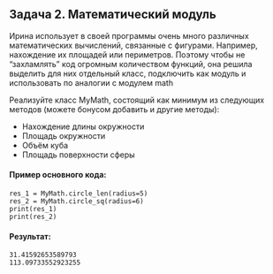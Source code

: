 ## Задача 2. Математический модуль
Ирина использует в своей программы очень много различных математических вычислений, связанные с фигурами. 
Например, нахождение их площадей или периметров. Поэтому чтобы не “захламлять” код огромным количеством функций, 
она решила выделить для них отдельный класс, подключить как модуль и использовать по аналогии с модулем math

Реализуйте класс MyMath, состоящий как минимум из следующих методов (можете бонусом добавить и другие методы):
- Нахождение длины окружности
- Площадь окружности
- Объём куба
- Площадь поверхности сферы

#### Пример основного кода:
````
res_1 = MyMath.circle_len(radius=5)
res_2 = MyMath.circle_sq(radius=6)
print(res_1)
print(res_2)
````
#### Результат:
````
31.41592653589793
113.09733552923255
````




